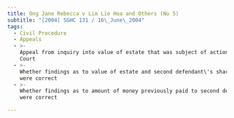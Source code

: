 ```yaml
---
title: Ong Jane Rebecca v Lim Lie Hoa and Others (No 5)
subtitle: "[2004] SGHC 131 / 16\_June\_2004"
tags:
  - Civil Procedure
  - Appeals
  - >-
    Appeal from inquiry into value of estate that was subject of action in High
    Court
  - >-
    Whether findings as to value of estate and second defendant\'s share therein
    were correct
  - >-
    Whether findings as to amount of money previously paid to second defendant
    were correct

---
```


